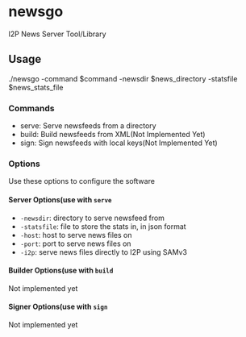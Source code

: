 newsgo
======

I2P News Server Tool/Library

Usage
-----

./newsgo -command $command -newsdir $news_directory -statsfile $news_stats_file

### Commands

 - serve: Serve newsfeeds from a directory
 - build: Build newsfeeds from XML(Not Implemented Yet)
 - sign: Sign newsfeeds with local keys(Not Implemented Yet)

### Options

Use these options to configure the software

#### Server Options(use with `serve`

 - `-newsdir`: directory to serve newsfeed from
 - `-statsfile`: file to store the stats in, in json format
 - `-host`: host to serve news files on
 - `-port`: port to serve news files on
 - `-i2p`: serve news files directly to I2P using SAMv3

#### Builder Options(use with `build`

Not implemented yet

#### Signer Options(use with `sign`

Not implemented yet
